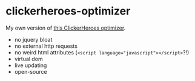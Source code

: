 # clickerheroes-optimizer

My own version of
[this ClickerHeroes optimizer](http://www.rivsoft.net/content/click.html).

  - no jquery bloat
  - no external http requests
  - no weird html attributes (`<script language="javascript"></script>`?!)
  - virtual dom
  - live updating
  - open-source